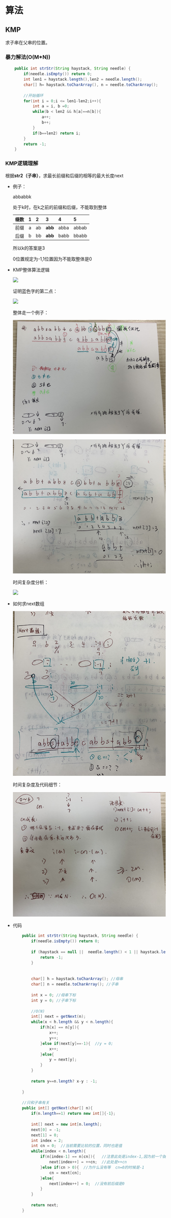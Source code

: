 # 算法

## KMP

求子串在父串的位置。

### 暴力解法(O(M*N))

```java
    public int strStr(String haystack, String needle) {
        if(needle.isEmpty()) return 0;
        int len1 = haystack.length(),len2 = needle.length();
        char[] h= haystack.toCharArray(), n = needle.toCharArray();

        //开始循环
        for(int i = 0;i <= len1-len2;i++){
            int a = i, b =0;
            while(b < len2 && h[a]==n[b]){
                a++;
                b++;
            }
            if(b==len2) return i;
        }
        return -1;
    }
```



### KMP逻辑理解

根据**str2（子串）**，求最长前缀和后缀的相等的最大长度next 

- 例子：

  abbabbk

  处于k时，在k之前的前缀和后缀，不能取到整体

  | 缀数 |  1   | 2    | 3       | 4    | 5     |
  | ---- | :--: | ---- | ------- | ---- | ----- |
  | 前缀 |  a   | ab   | **abb** | abba | abbab |
  | 后缀 |  b   | bb   | **abb** | babb | bbabb |

  所以k的答案是3

  0位置规定为-1,1位置因为不能取整体是0

- KMP整体算法逻辑

  ![](appendix\KMP1.jpg)

  证明蓝色字的第二点：

  ![](appendix\KMP2.jpg)

  整体走一个例子：

  ![](appendix\KMP3.jpg)

  ![](appendix\KMP7.jpg)

  时间复杂度分析：

  ![](appendix\KMP4.jpg)

- 如何求next数组

  ![](appendix\KMP5.jpg)

  时间复杂度及代码细节：

  ![](appendix\KMP6.jpg)

- 代码

  ```java
      public int strStr(String haystack, String needle) {
          if(needle.isEmpty()) return 0;
  
          if (haystack == null ||  needle.length() < 1 || haystack.length() < needle.length()) {
              return -1;
          }
          
  
          char[] h = haystack.toCharArray(); //母串
          char[] n = needle.toCharArray(); //子串
  
          int x = 0; //母串下标
          int y = 0; //子串下标
          
          //O(N)
          int[] next = getNext(n);
          while(x < h.length && y < n.length){
              if(h[x] == n[y]){
                  x++;
                  y++;
              }else if(next[y]==-1){  //y = 0;
                  x++; 
              }else{
                  y = next[y];
              }
          }
  
          return y==n.length? x-y : -1;
  
      }
  
      //只和子串有关
      public int[] getNext(char[] n){
          if(n.length==1) return new int[]{-1};
  
          int[] next = new int[n.length];
          next[0] = -1;
          next[1] = 0;
          int index = 2;
          int cn = 0;  //当前需要比较的位置，同时也是值
          while(index < n.length){
              if(n[index-1] == n[cn]){   //注意此处是index-1,因为前一个就不包含他本身
                  next[index++] = ++cn;  //此处是++cn
              }else if(cn > 0){  //为什么没有等  cn=0的时候是-1
                  cn = next[cn];
              }else{
                  next[index++] = 0;  //没有前后缀是0
              }
          }
          
          return next;
      }
  ```
  
  
